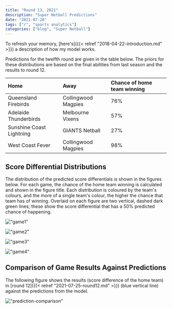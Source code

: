 ```yaml
---
title: "Round 13, 2021"
description: "Super Netball Predictions"
date: "2021-07-28"
tags: ["r", "sports analytics"]
categories: ["blog", "Super Netball"]
---
```


<!-- Time-stamp: <2021-07-29 20:13:40 (sprazza)> -->





To refresh your memory, [here's]({{< relref "2018-04-22-introduction.md" >}}) a description of how my model works.

Predictions for the twelfth round are given in the table below. The priors for these distributions are based on the final abilities from last season and the results to round 12.


|Home                     |Away                |Chance of home team winning |
|:------------------------|:-------------------|:---------------------------|
|Queensland Firebirds     |Collingwood Magpies |76%                         |
|Adelaide Thunderbirds    |Melbourne Vixens    |57%                         |
|Sunshine Coast Lightning |GIANTS Netball      |27%                         |
|West Coast Fever         |Collingwood Magpies |98%                         |

## Score Differential Distributions

The distribution of the predicted score differentials is shown in the figures below. For each game, the chance of the home team winning is calculated and shown in the figure title. Each distribution is coloured by the team's colours, and the more of a single team's colour, the higher the chance that team has of winning. Overlaid on each figure are two vertical, dashed dark green lines; these show the score differential that has a 50% predicted chance of happening.

!["game1"](/sn-assets/2021/round13/game-1.png)

!["game2"](/sn-assets/2021/round13/game-2.png)

!["game3"](/sn-assets/2021/round13/game-3.png)

!["game4"](/sn-assets/2021/round13/game-4.png)

## Comparison of Game Results Against Predictions

The following figure shows the results (score difference of the home team) in [round 12]({{< relref "2021-07-25-round12.md" >}}) (blue vertical line) against the predictions from the model.

!["prediction-comparison"](/sn-assets/2021/round13/plot-grid-comparison.png)

<!-- The mean average prediction error for the model over the rounds to date is 11.23. The results are shown below, with the MAPE for each game. -->

<!-- ```{r results-table} -->
<!-- results_table <- readRDS(here("data/2021/sn-assets-round-13", -->
<!--   "results_mape.rds")) -->
<!-- knitr::kable(results_table) -->

<!-- ``` -->
